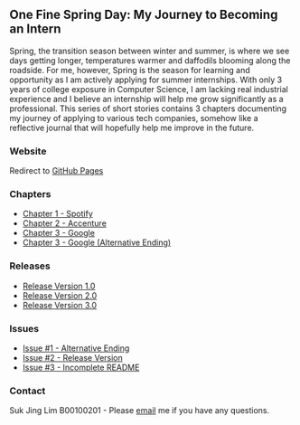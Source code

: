## One Fine Spring Day: My Journey to Becoming an Intern 

Spring, the transition season between winter and summer, is where we see days getting longer, temperatures warmer and daffodils blooming along the roadside. For me, however, Spring is the season for learning and opportunity as I am actively applying for summer internships. With only 3 years of college exposure in Computer Science, I am lacking real industrial experience and I believe an internship will help me grow significantly as a professional. This series of short stories contains 3 chapters documenting my journey of applying to various tech companies, somehow like a reflective journal that will hopefully help me improve in the future. 

### Website
Redirect to [GitHub Pages](https://limsukjing.github.io/github-story-2019/)

### Chapters

- [Chapter 1 - Spotify](Chapter01.md)
- [Chapter 2 - Accenture](Chapter02.md)
- [Chapter 3 - Google](Chapter03.md)
- [Chapter 3 - Google (Alternative Ending)](https://github.com/limsukjing/github-story-2019/blob/alternative_ending/Chapter03.md)

### Releases

- [Release Version 1.0](https://github.com/limsukjing/github-story-2019/releases/tag/v1.0)
- [Release Version 2.0](https://github.com/limsukjing/github-story-2019/releases/tag/v2.0)
- [Release Version 3.0](https://github.com/limsukjing/github-story-2019/releases/tag/v3.0)

### Issues

- [Issue #1 - Alternative Ending](https://github.com/limsukjing/github-story-2019/issues/1)
- [Issue #2 - Release Version](https://github.com/limsukjing/github-story-2019/issues/2)
- [Issue #3 - Incomplete README](https://github.com/limsukjing/github-story-2019/issues/3)

### Contact 

Suk Jing Lim B00100201 - Please [email](mailto:b00100201@student.itb.ie) me if you have any questions.

